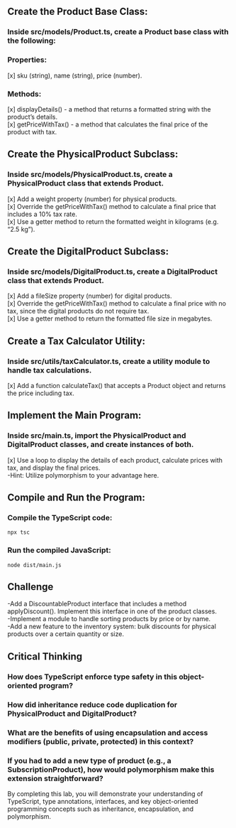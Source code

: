 ## Create the Product Base Class:

### Inside src/models/Product.ts, create a Product base class with the following:

### Properties:

[x] sku (string), name (string), price (number).<br>

### Methods:

[x] displayDetails() - a method that returns a formatted string with the product’s details.<br>
[x] getPriceWithTax() - a method that calculates the final price of the product with tax.<br>

## Create the PhysicalProduct Subclass:

### Inside src/models/PhysicalProduct.ts, create a PhysicalProduct class that extends Product.

[x] Add a weight property (number) for physical products.<br>
[x] Override the getPriceWithTax() method to calculate a final price that includes a 10% tax rate.<br>
[x] Use a getter method to return the formatted weight in kilograms (e.g. “2.5 kg”).<br>

## Create the DigitalProduct Subclass:

### Inside src/models/DigitalProduct.ts, create a DigitalProduct class that extends Product.

[x] Add a fileSize property (number) for digital products.<br>
[x] Override the getPriceWithTax() method to calculate a final price with no tax, since the digital products do not require tax.<br>
[x] Use a getter method to return the formatted file size in megabytes.<br>

## Create a Tax Calculator Utility:

### Inside src/utils/taxCalculator.ts, create a utility module to handle tax calculations.

[x] Add a function calculateTax() that accepts a Product object and returns the price including tax.

## Implement the Main Program:

### Inside src/main.ts, import the PhysicalProduct and DigitalProduct classes, and create instances of both.

[x] Use a loop to display the details of each product, calculate prices with tax, and display the final prices.<br>
-Hint: Utilize polymorphism to your advantage here.<br>

## Compile and Run the Program:

### Compile the TypeScript code:

`npx tsc`

### Run the compiled JavaScript:

`node dist/main.js`

## Challenge

-Add a DiscountableProduct interface that includes a method applyDiscount(). Implement this interface in one of the product classes.<br>
-Implement a module to handle sorting products by price or by name.<br>
-Add a new feature to the inventory system: bulk discounts for physical products over a certain quantity or size.

## Critical Thinking

### How does TypeScript enforce type safety in this object-oriented program?

### How did inheritance reduce code duplication for PhysicalProduct and DigitalProduct?

### What are the benefits of using encapsulation and access modifiers (public, private, protected) in this context?

### If you had to add a new type of product (e.g., a SubscriptionProduct), how would polymorphism make this extension straightforward?

By completing this lab, you will demonstrate your understanding of TypeScript, type annotations, interfaces, and key object-oriented programming concepts such as inheritance, encapsulation, and polymorphism.
